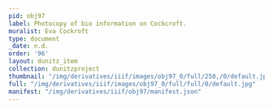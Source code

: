 ```yaml
---
pid: obj97
label: Photocopy of bio information on Cockcroft.
muralist: Eva Cockroft
type: document
_date: n.d.
order: '96'
layout: dunitz_item
collection: dunitzproject
thumbnail: "/img/derivatives/iiif/images/obj97_0/full/250,/0/default.jpg"
full: "/img/derivatives/iiif/images/obj97_0/full/full/0/default.jpg"
manifest: "/img/derivatives/iiif/obj97/manifest.json"
---
```

